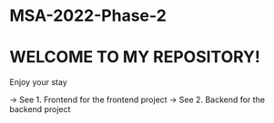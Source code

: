 # MSA-2022-Phase-2

# WELCOME TO MY REPOSITORY!

Enjoy your stay

-> See 1. Frontend for the frontend project
-> See 2. Backend for the backend project
